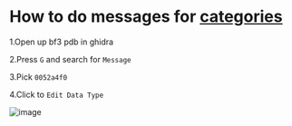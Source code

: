 # How to do messages for [categories](https://github.com/Twig6943/ProjectOutlawn/blob/main/GhidraNotes/BreeMsgs/Categories.h)

1.Open up bf3 pdb in ghidra

2.Press `G` and search for `Message`

3.Pick `0052a4f0`

4.Click to `Edit Data Type`

![image](https://github.com/user-attachments/assets/d35d281c-6bcc-4d9c-84af-20d5782eb59c)

